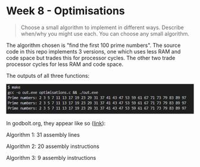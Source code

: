 # Week 8 - Optimisations

>Choose a small algorithm to implement in different ways. Describe when/why you might use
>each. You can choose any small algorithm.
>

The algorithm chosen is "find the first 100 prime numbers". The source code in this repo 
implements 3 versions, one which uses less RAM and code space but trades this for processor cycles. 
The other two trade processor cycles for less RAM and code space.

The outputs of all three functions:

<img src="images/output.png">

In godbolt.org, they appear like so ([link](https://godbolt.org/z/9sn4KqfGx)):

Algorithm 1:
31 assembly lines

Algorithm 2:
20 assembly instructions

Algorithm 3:
9 assembly instructions
